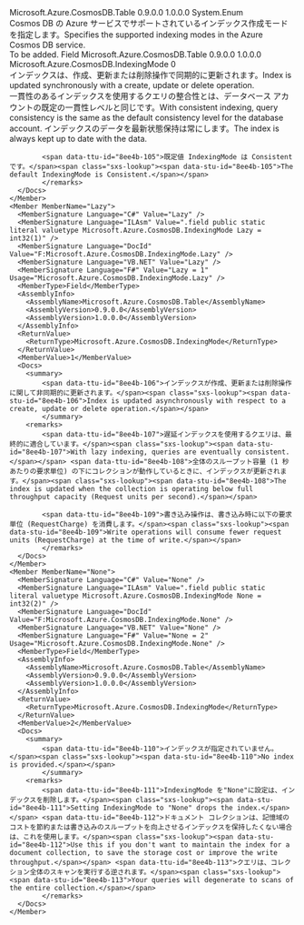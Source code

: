 <Type Name="IndexingMode" FullName="Microsoft.Azure.CosmosDB.IndexingMode">
  <TypeSignature Language="C#" Value="public enum IndexingMode" />
  <TypeSignature Language="ILAsm" Value=".class public auto ansi sealed IndexingMode extends System.Enum" />
  <TypeSignature Language="DocId" Value="T:Microsoft.Azure.CosmosDB.IndexingMode" />
  <TypeSignature Language="VB.NET" Value="Public Enum IndexingMode" />
  <TypeSignature Language="F#" Value="type IndexingMode = " />
  <AssemblyInfo>
    <AssemblyName>Microsoft.Azure.CosmosDB.Table</AssemblyName>
    <AssemblyVersion>0.9.0.0</AssemblyVersion>
    <AssemblyVersion>1.0.0.0</AssemblyVersion>
  </AssemblyInfo>
  <Base>
    <BaseTypeName>System.Enum</BaseTypeName>
  </Base>
  <Docs>
    <summary> 
            <span data-ttu-id="8ee4b-101">Cosmos DB の Azure サービスでサポートされているインデックス作成モードを指定します。</span><span class="sxs-lookup"><span data-stu-id="8ee4b-101">Specifies the supported indexing modes in the Azure Cosmos DB service.</span></span>
            </summary>
    <remarks>To be added.</remarks>
  </Docs>
  <Members>
    <Member MemberName="Consistent">
      <MemberSignature Language="C#" Value="Consistent" />
      <MemberSignature Language="ILAsm" Value=".field public static literal valuetype Microsoft.Azure.CosmosDB.IndexingMode Consistent = int32(0)" />
      <MemberSignature Language="DocId" Value="F:Microsoft.Azure.CosmosDB.IndexingMode.Consistent" />
      <MemberSignature Language="VB.NET" Value="Consistent" />
      <MemberSignature Language="F#" Value="Consistent = 0" Usage="Microsoft.Azure.CosmosDB.IndexingMode.Consistent" />
      <MemberType>Field</MemberType>
      <AssemblyInfo>
        <AssemblyName>Microsoft.Azure.CosmosDB.Table</AssemblyName>
        <AssemblyVersion>0.9.0.0</AssemblyVersion>
        <AssemblyVersion>1.0.0.0</AssemblyVersion>
      </AssemblyInfo>
      <ReturnValue>
        <ReturnType>Microsoft.Azure.CosmosDB.IndexingMode</ReturnType>
      </ReturnValue>
      <MemberValue>0</MemberValue>
      <Docs>
        <summary>
            <span data-ttu-id="8ee4b-102">インデックスは、作成、更新または削除操作で同期的に更新されます。</span><span class="sxs-lookup"><span data-stu-id="8ee4b-102">Index is updated synchronously with a create, update or delete operation.</span></span>
            </summary>
        <remarks>
            <span data-ttu-id="8ee4b-103">一貫性のあるインデックスを使用するクエリの整合性とは、データベース アカウントの既定の一貫性レベルと同じです。</span><span class="sxs-lookup"><span data-stu-id="8ee4b-103">With consistent indexing, query consistency is the same as the default consistency level for the database account.</span></span> <span data-ttu-id="8ee4b-104">インデックスのデータを最新状態保持は常にします。</span><span class="sxs-lookup"><span data-stu-id="8ee4b-104">The index is always kept up to date with the data.</span></span>
            
            <span data-ttu-id="8ee4b-105">既定値 IndexingMode は Consistent です。</span><span class="sxs-lookup"><span data-stu-id="8ee4b-105">The default IndexingMode is Consistent.</span></span>
            </remarks>
      </Docs>
    </Member>
    <Member MemberName="Lazy">
      <MemberSignature Language="C#" Value="Lazy" />
      <MemberSignature Language="ILAsm" Value=".field public static literal valuetype Microsoft.Azure.CosmosDB.IndexingMode Lazy = int32(1)" />
      <MemberSignature Language="DocId" Value="F:Microsoft.Azure.CosmosDB.IndexingMode.Lazy" />
      <MemberSignature Language="VB.NET" Value="Lazy" />
      <MemberSignature Language="F#" Value="Lazy = 1" Usage="Microsoft.Azure.CosmosDB.IndexingMode.Lazy" />
      <MemberType>Field</MemberType>
      <AssemblyInfo>
        <AssemblyName>Microsoft.Azure.CosmosDB.Table</AssemblyName>
        <AssemblyVersion>0.9.0.0</AssemblyVersion>
        <AssemblyVersion>1.0.0.0</AssemblyVersion>
      </AssemblyInfo>
      <ReturnValue>
        <ReturnType>Microsoft.Azure.CosmosDB.IndexingMode</ReturnType>
      </ReturnValue>
      <MemberValue>1</MemberValue>
      <Docs>
        <summary>
            <span data-ttu-id="8ee4b-106">インデックスが作成、更新または削除操作に関して非同期的に更新されます。</span><span class="sxs-lookup"><span data-stu-id="8ee4b-106">Index is updated asynchronously with respect to a create, update or delete operation.</span></span>
            </summary>
        <remarks>
            <span data-ttu-id="8ee4b-107">遅延インデックスを使用するクエリは、最終的に適合しています。</span><span class="sxs-lookup"><span data-stu-id="8ee4b-107">With lazy indexing, queries are eventually consistent.</span></span> <span data-ttu-id="8ee4b-108">全体のスループット容量 (1 秒あたりの要求単位) の下にコレクションが動作しているときに、インデックスが更新されます。</span><span class="sxs-lookup"><span data-stu-id="8ee4b-108">The index is updated when the collection is operating below full throughput capacity (Request units per second).</span></span> 
            
            <span data-ttu-id="8ee4b-109">書き込み操作は、書き込み時に以下の要求単位 (RequestCharge) を消費します。</span><span class="sxs-lookup"><span data-stu-id="8ee4b-109">Write operations will consume fewer request units (RequestCharge) at the time of write.</span></span>
            </remarks>
      </Docs>
    </Member>
    <Member MemberName="None">
      <MemberSignature Language="C#" Value="None" />
      <MemberSignature Language="ILAsm" Value=".field public static literal valuetype Microsoft.Azure.CosmosDB.IndexingMode None = int32(2)" />
      <MemberSignature Language="DocId" Value="F:Microsoft.Azure.CosmosDB.IndexingMode.None" />
      <MemberSignature Language="VB.NET" Value="None" />
      <MemberSignature Language="F#" Value="None = 2" Usage="Microsoft.Azure.CosmosDB.IndexingMode.None" />
      <MemberType>Field</MemberType>
      <AssemblyInfo>
        <AssemblyName>Microsoft.Azure.CosmosDB.Table</AssemblyName>
        <AssemblyVersion>0.9.0.0</AssemblyVersion>
        <AssemblyVersion>1.0.0.0</AssemblyVersion>
      </AssemblyInfo>
      <ReturnValue>
        <ReturnType>Microsoft.Azure.CosmosDB.IndexingMode</ReturnType>
      </ReturnValue>
      <MemberValue>2</MemberValue>
      <Docs>
        <summary>
            <span data-ttu-id="8ee4b-110">インデックスが指定されていません。</span><span class="sxs-lookup"><span data-stu-id="8ee4b-110">No index is provided.</span></span>
            </summary>
        <remarks>
            <span data-ttu-id="8ee4b-111">IndexingMode を"None"に設定は、インデックスを削除します。</span><span class="sxs-lookup"><span data-stu-id="8ee4b-111">Setting IndexingMode to "None" drops the index.</span></span> <span data-ttu-id="8ee4b-112">ドキュメント コレクションは、記憶域のコストを節約または書き込みのスループットを向上させるインデックスを保持したくない場合は、これを使用します。</span><span class="sxs-lookup"><span data-stu-id="8ee4b-112">Use this if you don't want to maintain the index for a document collection, to save the storage cost or improve the write throughput.</span></span> <span data-ttu-id="8ee4b-113">クエリは、コレクション全体のスキャンを実行する逆されます。</span><span class="sxs-lookup"><span data-stu-id="8ee4b-113">Your queries will degenerate to scans of the entire collection.</span></span>
            </remarks>
      </Docs>
    </Member>
  </Members>
</Type>